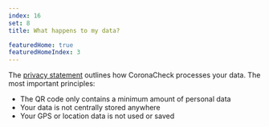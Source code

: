 ```yaml
---
index: 16
set: 8
title: What happens to my data? 

featuredHome: true
featuredHomeIndex: 3
---
```

The [privacy statement](/en/privacy) outlines how CoronaCheck processes your data. The most important principles:

- The QR code only contains a minimum amount of personal data
- Your data is not centrally stored anywhere
- Your GPS or location data is not used or saved
